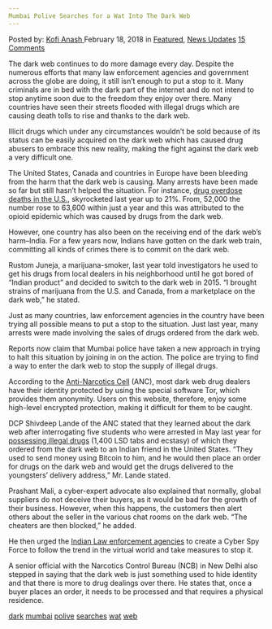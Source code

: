 ```yaml
---
Mumbai Polive Searches for a Wat Into The Dark Web
---
```

<article class="post-listing post-24854 post type-post status-publish format-standard has-post-thumbnail hentry 
 tag-dark tag-mumbai tag-polive tag-searches tag-wat tag-web">
<div class="post-inner">
<span>Posted by: <a href="https://www.deepdotweb.com/author/kofi/" title="">Kofi Anash </a></span>
<span>February 18, 2018</span>
<span>in <a href="https://www.deepdotweb.com/category/deepdot-news/" rel="category tag">Featured</a>, <a href="https://www.deepdotweb.com/category/news-updates/" rel="category tag">News Updates</a></span>
<span><a href="https://www.deepdotweb.com/2018/02/18/mumbai-polive-searches-wat-dark-web/#comments">15 Comments</a></span>


<p>The dark web continues to do more damage every day. Despite the numerous efforts that many law enforcement agencies and government across the globe are doing, it still isn’t enough to put a stop to it. Many criminals are in bed with the dark part of the internet and do not intend to stop anytime soon due to the freedom they enjoy over there. Many countries have seen their streets flooded with illegal drugs which are causing death tolls to rise and thanks to the dark web.</p>
<p>Illicit drugs which under any circumstances wouldn’t be sold because of its status can be easily acquired on the dark web which has caused drug abusers to embrace this new reality, making the fight against the dark web a very difficult one.</p>
<p>The United States, Canada and countries in Europe have been bleeding from the harm that the dark web is causing. Many arrests have been made so far but still hasn’t helped the situation. For instance, <a href="https://www.deepdotweb.com/2017/12/06/28-overdose-death-linked-darknet-drug-ring-utah/">drug overdose deaths in the U.S.</a>, skyrocketed last year up to 21%. From, 52,000 the number rose to 63,600 within just a year and this was attributed to the opioid epidemic which was caused by drugs from the dark web.</p>
<p>However, one country has also been on the receiving end of the dark web’s harm&#8211;India. For a few years now, Indians have gotten on the dark web train, committing all kinds of crimes there is to commit on the dark web.</p>
<p>Rustom Juneja, a marijuana-smoker, last year told investigators he used to get his drugs from local dealers in his neighborhood until he got bored of “Indian product” and decided to switch to the dark web in 2015. “I brought strains of marijuana from the U.S. and Canada, from a marketplace on the dark web,” he stated.</p>
<p>Just as many countries, law enforcement agencies in the country have been trying all possible means to put a stop to the situation. Just last year, many arrests were made involving the sales of drugs ordered from the dark web.</p>
<p>Reports now claim that Mumbai police have taken a new approach in trying to halt this situation by joining in on the action. The police are trying to find a way to enter the dark web to stop the supply of illegal drugs.</p>
<p><a id="post-24854-_gjdgxs"></a> According to the <a href="https://www.hindustantimes.com/mumbai-news/mumbai-police-hunt-for-a-way-to-enter-the-dark-web-of-drug-suppliers/story-X3PFvM4yXJkLoy8UbZOpuM.html">Anti-Narcotics Cell</a> (ANC), most dark web drug dealers have their identity protected by using the special software Tor, which provides them anonymity. Users on this website, therefore, enjoy some high-level encrypted protection, making it difficult for them to be caught.</p>
<p>DCP Shivdeep Lande of the ANC stated that they learned about the dark web after interrogating five students who were arrested in May last year for <a href="https://www.deepdotweb.com/2017/07/19/police-arrest-three-men-seize-bunch-narcotics-trafficked-darknet/">possessing illegal drugs</a> (1,400 LSD tabs and ecstasy) of which they ordered from the dark web to an Indian friend in the United States. “They used to send money using Bitcoin to him, and he would then place an order for drugs on the dark web and would get the drugs delivered to the youngsters’ delivery address,” Mr. Lande stated.</p>
<p>Prashant Mali, a cyber-expert advocate also explained that normally, global suppliers do not deceive their buyers, as it would be bad for the growth of their business. However, when this happens, the customers then alert others about the seller in the various chat rooms on the dark web. “The cheaters are then blocked,” he added.</p>
<p>He then urged the <a href="https://www.deepdotweb.com/2017/04/27/indian-drug-enforcement-officer-caught-stealing-bitcoins/">Indian Law enforcement agencies</a> to create a Cyber Spy Force to follow the trend in the virtual world and take measures to stop it.</p>
<p>A senior official with the Narcotics Control Bureau (NCB) in New Delhi also stepped in saying that the dark web is just something used to hide identity and that there is more to drug dealings over there. He states that, once a buyer places an order, it needs to be processed and that requires a physical residence.</p>
</div>
<a href="https://www.deepdotweb.com/tag/dark/" rel="tag">dark</a> <a href="https://www.deepdotweb.com/tag/mumbai/" rel="tag">mumbai</a> <a href="https://www.deepdotweb.com/tag/polive/" rel="tag">polive</a> <a href="https://www.deepdotweb.com/tag/searches/" rel="tag">searches</a> <a href="https://www.deepdotweb.com/tag/wat/" rel="tag">wat</a> <a href="https://www.deepdotweb.com/tag/web/" rel="tag">web</a></span> <span style="display:none" class="updated">2018-02-18<a href="https://www.deepdotweb.com/author/kofi/" title="Posts by Kofi Anash" rel="author">Kofi Anash</a></strong></div>

